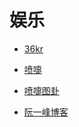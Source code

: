 # 娱乐


<div id = "首"></div>
<script src = "../js/首.js"></script>


* [36kr](https://m.36kr.com/)


* [喷嚏](http://www.dapenti.com/blog/indexforweb.asp)
* [喷嚏图卦](http://www.dapenti.com/blog/blog.asp?name=xilei&subjectid=70)


* [阮一峰博客](http://ruanyifeng.com/blog/)
